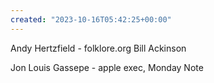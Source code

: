 ```yaml
---
created: "2023-10-16T05:42:25+00:00"
---
```

Andy Hertzfield - folklore.org
Bill Ackinson

Jon Louis Gassepe - apple exec, Monday Note


